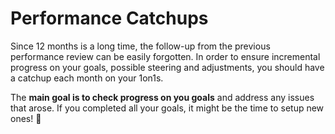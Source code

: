 # Performance Catchups

Since 12 months is a long time, the follow-up from the previous performance review can be easily forgotten. In order to ensure incremental progress on your goals, possible steering and adjustments, you should have a catchup each month on your 1on1s.

The **main goal is to check progress on you goals** and address any issues that arose. If you completed all your goals, it might be the time to setup new ones! 🎉
